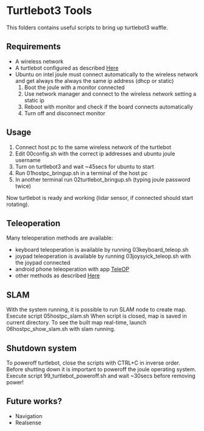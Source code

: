 # Turtlebot3 Tools

This folders contains useful scripts to bring up turtlebot3 waffle.

## Requirements
* A wireless network
* A turtlebot configured as described [Here](http://webcache.googleusercontent.com/search?q=cache:https://turtlebot3.readthedocs.io/en/latest/sbc_software.html)
* Ubuntu on intel joule must connect automatically to the wireless network and get always the always the same ip address (dhcp or static)
    1. Boot the joule with a monitor connected
    2. Use network manager and connect to the wireless network setting a static ip
    3. Reboot with monitor and check if the board connects automatically
    4. Turn off and disconnect monitor

## Usage
1. Connect host pc to the same wireless network of the turtlebot
2. Edit 00config.sh with the correct ip addresses and ubuntu joule username
3. Turn on turtlebot3 and wait ~45secs for ubuntu to start
4. Run 01hostpc_bringup.sh in a terminal of the host pc
5. In another terminal run 02turtlebot_bringup.sh (typing joule password twice)

Now turtlebot is ready and working (lidar sensor, if connected should start rotating).

## Teleoperation
Many teleoperation methods are available:
* keyboard teleoperation is available by running 03keyboard_teleop.sh
* joypad teleoperation is available by running 03joysyick_teleop.sh with the joypad connected
* android phone teleoperation with app [TeleOP](https://play.google.com/store/apps/details?id=com.github.rosjava.android_apps.teleop.indigo)
* other methods as described [Here](http://webcache.googleusercontent.com/search?q=cache:https://turtlebot3.readthedocs.io/en/latest/teleoperation.html)

## SLAM
With the system running, it is possible to run SLAM node to create map.
Execute script 05hostpc_slam.sh
When script is closed, map is saved in current directory.
To see the built map real-time, launch 06hostpc_show_slam.sh with slam running.

## Shutdown system
To poweroff turtlebot, close the scripts with CTRL+C in inverse order.
Before shutting down it is important to poweroff the joule operating system.
Execute script 99_turtlebot_poweroff.sh and wait ~30secs before removing power!

## Future works?
* Navigation
* Realsense

